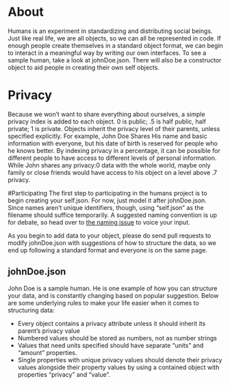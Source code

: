 # About
Humans is an experiment in standardizing and distributing social beings. Just like real life, we are all objects, so we can all be represented in code. If enough people create themselves in a standard object format, we can begin to interact in a meaningful way by writing our own interfaces. To see a sample human, take a look at johnDoe.json. There will also be a constructor object to aid people in creating their own self objects.

# Privacy
Because we won’t want to share everything about ourselves, a simple privacy index is added to each object. 0 is public; .5 is half public, half private; 1 is private. Objects inherit the privacy level of their parents, unless specified explicitly. For example, John Doe Shares His name and basic information with everyone, but his date of birth is reserved for people who he knows better. By indexing privacy in a percentage, it can be possible for different people to have access to different levels of personal information. While John shares any privacy:0 data with the whole world, maybe only family or close friends would have access to his object on a level above .7 privacy.

#Participating
The first step to participating in the humans project is to begin creating your self.json. For now, just model it after johnDoe.json. Since names aren’t unique identifiers, though, using “self.json” as the filename should suffice temporarily. A suggested naming convention is up for debate, so head over to [the naming issue](https://github.com/kevincoleman/humans/issues/1) to voice your input.

As you begin to add data to your object, please do send pull requests to modify johnDoe.json with suggestions of how to structure the data, so we end up following a standard format and everyone is on the same page.

## johnDoe.json
John Doe is a sample human. He is one example of how you can structure your data, and is constantly changing based on popular suggestion. Below are some underlying rules to make your life easier when it comes to structuring data:

  + Every object contains a privacy attribute unless it should inherit its parent’s privacy value
  + Numbered values should be stored as numbers, not as number strings
  + Values that need units specified should have separate “units” and “amount” properties.
  + Single properties with unique privacy values should denote their privacy values alongside their property values by using a contained object with properties “privacy” and “value”.
